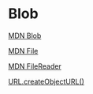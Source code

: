 # Blob

[MDN Blob](https://developer.mozilla.org/zh-CN/docs/Web/API/Blob)

[MDN File](https://developer.mozilla.org/zh-CN/docs/Web/API/File)

[MDN FileReader](https://developer.mozilla.org/zh-CN/docs/Web/API/FileReader)

[URL.createObjectURL()](https://developer.mozilla.org/zh-CN/docs/Web/API/URL/createObjectURL)
